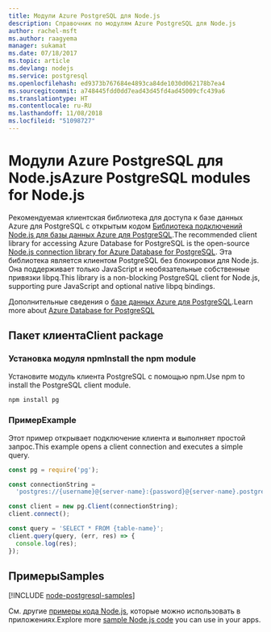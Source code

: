 ```yaml
---
title: Модули Azure PostgreSQL для Node.js
description: Справочник по модулям Azure PostgreSQL для Node.js
author: rachel-msft
ms.author: raagyema
manager: sukamat
ms.date: 07/18/2017
ms.topic: article
ms.devlang: nodejs
ms.service: postgresql
ms.openlocfilehash: ed9373b767684e4893ca84de1030d062178b7ea4
ms.sourcegitcommit: a748445fdd0dd7ead43d45fd4ad45009cfc439a6
ms.translationtype: HT
ms.contentlocale: ru-RU
ms.lasthandoff: 11/08/2018
ms.locfileid: "51098727"
---
```

# <a name="azure-postgresql-modules-for-nodejs"></a><span data-ttu-id="805b0-103">Модули Azure PostgreSQL для Node.js</span><span class="sxs-lookup"><span data-stu-id="805b0-103">Azure PostgreSQL modules for Node.js</span></span>

<span data-ttu-id="805b0-104">Рекомендуемая клиентская библиотека для доступа к базе данных Azure для PostgreSQL с открытым кодом [Библиотека подключений Node.js для базы данных Azure для PostgreSQL](https://www.npmjs.com/package/pg).</span><span class="sxs-lookup"><span data-stu-id="805b0-104">The recommended client library for accessing Azure Database for PostgreSQL is the open-source [Node.js connection library for Azure Database for PostgreSQL](https://www.npmjs.com/package/pg).</span></span> <span data-ttu-id="805b0-105">Эта библиотека является клиентом PostgreSQL без блокировки для Node.js. Она поддерживает только JavaScript и необязательные собственные привязки libpq.</span><span class="sxs-lookup"><span data-stu-id="805b0-105">This library is a non-blocking PostgreSQL client for Node.js, supporting pure JavaScript and optional native libpq bindings.</span></span>

<span data-ttu-id="805b0-106">Дополнительные сведения о [базе данных Azure для PostgreSQL](https://docs.microsoft.com/azure/postgresql/).</span><span class="sxs-lookup"><span data-stu-id="805b0-106">Learn more about [Azure Database for PostgreSQL](https://docs.microsoft.com/azure/postgresql/)</span></span>

## <a name="client-package"></a><span data-ttu-id="805b0-107">Пакет клиента</span><span class="sxs-lookup"><span data-stu-id="805b0-107">Client package</span></span>

### <a name="install-the-npm-module"></a><span data-ttu-id="805b0-108">Установка модуля npm</span><span class="sxs-lookup"><span data-stu-id="805b0-108">Install the npm module</span></span>

<span data-ttu-id="805b0-109">Установите модуль клиента PostgreSQL с помощью npm.</span><span class="sxs-lookup"><span data-stu-id="805b0-109">Use npm to install the PostgreSQL client module.</span></span>

```bash
npm install pg
```   

### <a name="example"></a><span data-ttu-id="805b0-110">Пример</span><span class="sxs-lookup"><span data-stu-id="805b0-110">Example</span></span>

<span data-ttu-id="805b0-111">Этот пример открывает подключение клиента и выполняет простой запрос.</span><span class="sxs-lookup"><span data-stu-id="805b0-111">This example opens a client connection and executes a simple query.</span></span>

```javascript
const pg = require('pg');

const connectionString =
  'postgres://{username}@{server-name}:{password}@{server-name}.postgres.database.azure.com:5432/{database-name}?ssl=true';

const client = new pg.Client(connectionString);
client.connect();

const query = 'SELECT * FROM {table-name}';
client.query(query, (err, res) => {
  console.log(res);
});
```

## <a name="samples"></a><span data-ttu-id="805b0-112">Примеры</span><span class="sxs-lookup"><span data-stu-id="805b0-112">Samples</span></span>

[!INCLUDE [node-postgresql-samples](../docs-ref-conceptual/includes/postgresql-samples.md)]

<span data-ttu-id="805b0-113">См. другие [примеры кода Node.js](https://azure.microsoft.com/resources/samples/?platform=nodejs), которые можно использовать в приложениях.</span><span class="sxs-lookup"><span data-stu-id="805b0-113">Explore more [sample Node.js code](https://azure.microsoft.com/resources/samples/?platform=nodejs) you can use in your apps.</span></span>
